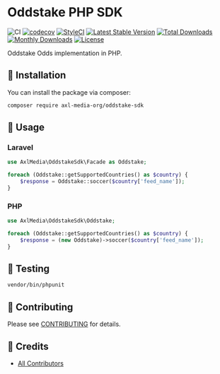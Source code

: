 Oddstake PHP SDK
================

![CI](https://github.com/axl-media-org/oddstake-sdk/workflows/CI/badge.svg?branch=master)
[![codecov](https://codecov.io/gh/axl-media-org/oddstake-sdk/branch/master/graph/badge.svg)](https://codecov.io/gh/axl-media-org/oddstake-sdk/branch/master)
[![StyleCI](https://github.styleci.io/repos/337331217/shield?branch=master)](https://github.styleci.io/repos/337331217)
[![Latest Stable Version](https://poser.pugx.org/axl-media-org/oddstake-sdk/v/stable)](https://packagist.org/packages/axl-media-org/oddstake-sdk)
[![Total Downloads](https://poser.pugx.org/axl-media-org/oddstake-sdk/downloads)](https://packagist.org/packages/axl-media-org/oddstake-sdk)
[![Monthly Downloads](https://poser.pugx.org/axl-media-org/oddstake-sdk/d/monthly)](https://packagist.org/packages/axl-media-org/oddstake-sdk)
[![License](https://poser.pugx.org/axl-media-org/oddstake-sdk/license)](https://packagist.org/packages/axl-media-org/oddstake-sdk)

Oddstake Odds implementation in PHP.

## 🚀 Installation

You can install the package via composer:

```bash
composer require axl-media-org/oddstake-sdk
```

## 🙌 Usage

### Laravel

```php
use AxlMedia\OddstakeSdk\Facade as Oddstake;

foreach (Oddstake::getSupportedCountries() as $country) {
    $response = Oddstake::soccer($country['feed_name']);
}

```

### PHP

```php
use AxlMedia\OddstakeSdk\Oddstake;

foreach (Oddstake::getSupportedCountries() as $country) {
    $response = (new Oddstake)->soccer($country['feed_name']);
}
```

## 🐛 Testing

``` bash
vendor/bin/phpunit
```

## 🤝 Contributing

Please see [CONTRIBUTING](CONTRIBUTING.md) for details.

## 🎉 Credits

- [All Contributors](../../contributors)
